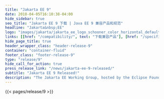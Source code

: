 ```yaml
---
title: "Jakarta EE 9"
date: 2018-04-05T16:10:38-04:00
hide_sidebar: true
seo_title: "Jakarta EE 9 下载 | Java EE 9 兼容产品和规范"
headline: "Jakarta&nbsp;EE"
logo: "images/jakarta/jakarta_ee_logo_schooner_color_horizontal_default.png"
links: [[href: "/compatibility/", text: "下载兼容产品"], [href: "/specifications/", text: "规范"]]
hide_page_title: true
header_wrapper_class: "header-release-9"
container: "container-fluid"
footer_class: "footer-release-9"
type: "release/9"
hide_call_for_action: true
press_release_link: "/news/jakarta-ee-9-released/"
subtitle: "Jakarta EE 9 Released!"
description: "The Jakarta EE Working Group, hosted by the Eclipse Foundation, one of the world’s largest open source software foundations, today announced during the JakartaOne Livestream virtual conference the release of the Jakarta EE 9 Platform and Web Profile specifications and related TCKs."
---
```


{{< pages/release/9 >}}